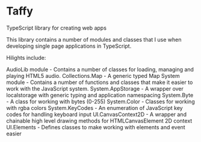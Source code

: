 # Taffy
TypeScript library for creating web apps

This library contains a number of modules and classes that I use when developing single page applications in TypeScript.

Hilights include:

AudioLib module - Contains a number of classes for loading, managing and playing HTML5 audio.
Collections.Map - A generic typed Map
System module - Contains a number of functions and classes that make it easier to work with the JavaScript system.
System.AppStorage - A wrapper over localstorage with generic typing and application namespacing
System.Byte - A class for working with bytes (0-255)
System.Color - Classes for working with rgba colors
System.KeyCodes - An enumeration of JavaScript key codes for handling keyboard input
UI.CanvasContext2D - A wrapper and chainable high level drawing methods for HTMLCanvasElement 2D context
UI.Elements - Defines classes to make working with elements and event easier
